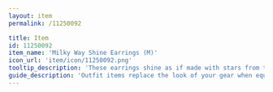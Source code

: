 ```yaml
---
layout: item
permalink: /11250092

title: Item
id: 11250092
item_name: 'Milky Way Shine Earrings (M)'
icon_url: 'item/icon/11250092.png'
tooltip_description: 'These earrings shine as if made with stars from the Milky Way. Fortunately they''re not as hot. Or massive.'
guide_description: 'Outfit items replace the look of your gear when equipped.'
---
```

